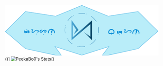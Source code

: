 ![PeekaBo0's Header](https://github.com/jbryan11/jbryan11/blob/master/public/github_header.png?raw=true)()]
![PeekaBo0's Stats](https://github-readme-stats.vercel.app/api?username=jbryan11)()
<!--
**jbryan11/jbryan11** is a ✨ _special_ ✨ repository because its `README.md` (this file) appears on your GitHub profile.

Here are some ideas to get you started:

- 🔭 I’m currently working on ...
- 🌱 I’m currently learning ...
- 👯 I’m looking to collaborate on ...
- 🤔 I’m looking for help with ...
- 💬 Ask me about ...
- 📫 How to reach me: ...
- 😄 Pronouns: ...
- ⚡ Fun fact: ...
-->
